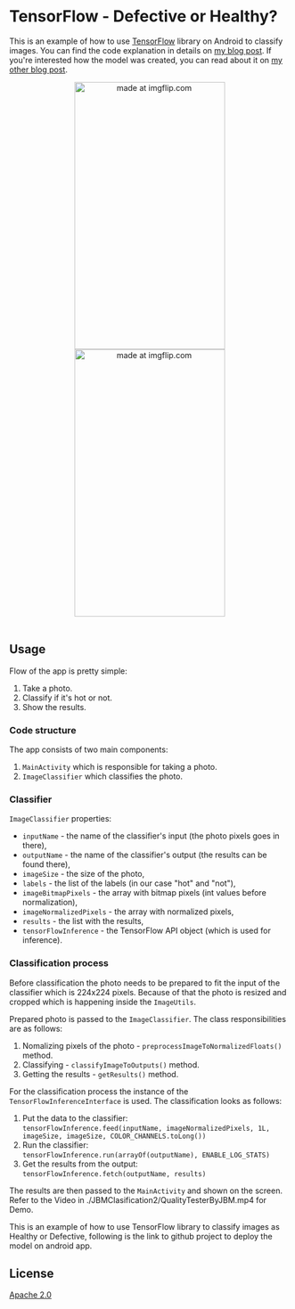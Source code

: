 # TensorFlow - Defective or Healthy?
This is an example of how to use [TensorFlow](https://www.tensorflow.org/) library on Android to classify images. 
You can find the code explanation in details on [my blog post](https://proandroiddev.com/using-tensorflow-in-android-step-by-step-code-explanation-fee36c281f32). If you're interested how the model was created, you can read about it on [my other blog post](https://medium.com/@mateuszbudzar/re-training-the-model-with-images-using-tensorflow-7758e9eb8db5).

<div align="center">
<a href="https://imgflip.com/i/30canb"><img width="270" height="480" src="https://i.imgflip.com/30canb.jpg" title="made at imgflip.com"/></a>
<a href="https://imgflip.com/i/30cao3"><img width="270" height="480" src="https://i.imgflip.com/30cao3.jpg" title="made at imgflip.com"/></a>
</div>

<br/>


## Usage

Flow of the app is pretty simple:
1. Take a photo.
2. Classify if it's hot or not.
3. Show the results.

### Code structure

The app consists of two main components:
1. `MainActivity` which is responsible for taking a photo.
2. `ImageClassifier` which classifies the photo.

### Classifier

`ImageClassifier` properties:
- `inputName` - the name of the classifier's input (the photo pixels goes in there),
- `outputName` - the name of the classifier's output (the results can be found there),
- `imageSize` - the size of the photo,
- `labels` - the list of the labels (in our case "hot" and "not"),
- `imageBitmapPixels` - the array with bitmap pixels (int values before normalization),
- `imageNormalizedPixels` - the array with normalized pixels,
- `results` - the list with the results,
- `tensorFlowInference` - the TensorFlow API object (which is used for inference).

### Classification process


Before classification the photo needs to be prepared to fit the input of the classifier which is 224x224 pixels. Because of that the photo is resized and cropped which is happening inside the `ImageUtils`.

Prepared photo is passed to the `ImageClassifier`. The class responsibilities are as follows:
1. Nomalizing pixels of the photo - `preprocessImageToNormalizedFloats()` method.
2. Classifying - `classifyImageToOutputs()` method.
3. Getting the results - `getResults()` method.

For the classification process the instance of the `TensorFlowInferenceInterface` is used. The classification looks as follows:
1. Put the data to the classifier:
<br/> `tensorFlowInference.feed(inputName, imageNormalizedPixels, 1L, imageSize, imageSize, COLOR_CHANNELS.toLong())` <br/>
2. Run the classifier:
<br/> `tensorFlowInference.run(arrayOf(outputName), ENABLE_LOG_STATS)` <br/>
3. Get the results from the output:
<br/> `tensorFlowInference.fetch(outputName, results)` <br/>

The results are then passed to the `MainActivity` and shown on the screen.
Refer to the Video in ./JBMClasification2/QualityTesterByJBM.mp4 for Demo.

This is an example of how to use TensorFlow library to classify images as Healthy or Defective, following is the link to github project to deploy the model on android app.


## License
[Apache 2.0](https://github.com/makorowy/tensorflow-hotornot/blob/master/LICENCE)
